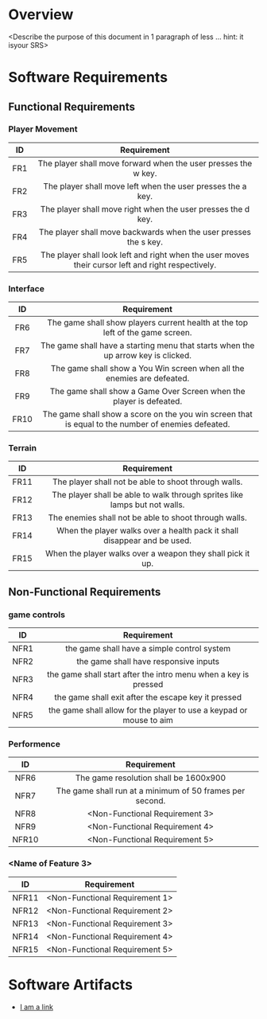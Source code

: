 # Overview

<Describe the purpose of this document in 1 paragraph of less ... hint: it isyour SRS>

# Software Requirements

<Describe the structure of this section>

## Functional Requirements

### Player Movement
| ID | Requirement |
| :-------------: | :----------: |
| FR1 | The player shall move forward when the user presses the  w key. |
| FR2 | The player shall move left when the user presses the a key. |
| FR3 | The player shall move right when the user presses the d key. |
| FR4 | The player shall move backwards when the user presses the s key. |
| FR5 | The player shall look left and right when the user moves their cursor left and right respectively. |

### Interface
| ID | Requirement |
| :-------------: | :----------: |
| FR6 | The game shall show players current health at the top left of the game screen. |
| FR7 | The game shall have a starting menu that starts when the up arrow key is clicked. |
| FR8 | The game shall show a You Win screen when all the enemies are defeated. |
| FR9 | The game shall show a Game Over Screen when the player is defeated. |
| FR10 | The game shall show a score on the you win screen that is equal to the number of enemies defeated. |

### Terrain
| ID | Requirement |
| :-------------: | :----------: |
| FR11 | The player shall not be able to shoot through walls. |
| FR12 | The player shall be able to walk through sprites like lamps but not walls. |
| FR13 | The enemies shall not be able to shoot through walls. |
| FR14 | When the player walks over a health pack it shall disappear and be used. |
| FR15 | When the player walks over a weapon they shall pick it up. |

## Non-Functional Requirements

### game controls
| ID | Requirement |
| :-------------: | :----------: |
| NFR1 | the game shall have a simple control system |
| NFR2 | the game shall have responsive inputs |
| NFR3 | the game shall start after the intro menu when a key is pressed|
| NFR4 | the game shall exit after the escape key it pressed |
| NFR5 | the game shall allow for the player to use a keypad or mouse to aim |

### Performence
| ID | Requirement |
| :-------------: | :----------: |
| NFR6 | The game resolution shall be 1600x900 |
| NFR7 | The game shall run at a minimum of 50 frames per second. |
| NFR8 | <Non-Functional Requirement 3> |
| NFR9 | <Non-Functional Requirement 4> |
| NFR10 | <Non-Functional Requirement 5> |

### <Name of Feature 3>
| ID | Requirement |
| :-------------: | :----------: |
| NFR11 | <Non-Functional Requirement 1> |
| NFR12 | <Non-Functional Requirement 2> |
| NFR13 | <Non-Functional Requirement 3> |
| NFR14 | <Non-Functional Requirement 4> |
| NFR15 | <Non-Functional Requirement 5> |

# Software Artifacts

<Describe the purpose of this section>

* [I am a link](to_some_file.pdf)

